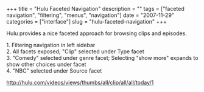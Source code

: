 +++
title = "Hulu Faceted Navigation"
description = ""
tags = ["faceted navigation", "filtering", "menus", "navigation"]
date = "2007-11-29"
categories = ["interface"]
slug = "hulu-faceted-navigation"
+++


<p>Hulu provides a nice faceted approach for browsing clips and episodes.</p>
<div id="screens-full" class="clear"><div class="caption">1. Filtering navigation in left sidebar</div><div class="fullimg clear"><a href="http://media.konigi.com/interface/hulu-facetednav-1.png" class="group" rel="group" title="1. Filtering navigation in left sidebar"><img src="http://media.konigi.com/interface/hulu-facetednav-1.png" alt="" class="img-responsive"></a></div></div><div id="screens-full" class="clear"><div class="caption">2. All facets exposed; &quot;Clip&quot; selected under Type facet</div><div class="fullimg clear"><a href="http://media.konigi.com/interface/hulu-facetednav-2.png" class="group" rel="group" title="2. All facets exposed; &quot;Clip&quot; selected under Type facet"><img src="http://media.konigi.com/interface/hulu-facetednav-2.png" alt="" class="img-responsive"></a></div></div><div id="screens-full" class="clear"><div class="caption">3. &quot;Comedy&quot; selected under genre facet; Selecting &quot;show more&quot; expands to show other choices under facet</div><div class="fullimg clear"><a href="http://media.konigi.com/interface/hulu-facetednav-3.png" class="group" rel="group" title="3. &quot;Comedy&quot; selected under genre facet; Selecting &quot;show more&quot; expands to show ot..."><img src="http://media.konigi.com/interface/hulu-facetednav-3.png" alt="" class="img-responsive"></a></div></div><div id="screens-full" class="clear"><div class="caption">4. &quot;NBC&quot; selected under Source facet</div><div class="fullimg clear"><a href="http://media.konigi.com/interface/hulu-facetednav-4.png" class="group" rel="group" title="4. &quot;NBC&quot; selected under Source facet"><img src="http://media.konigi.com/interface/hulu-facetednav-4.png" alt="" class="img-responsive"></a></div></div>        
<p><a href="http://hulu.com/videos/views/thumbs/all/clip/all/all/today/1">http://hulu.com/videos/views/thumbs/all/clip/all/all/today/1</a></p>

